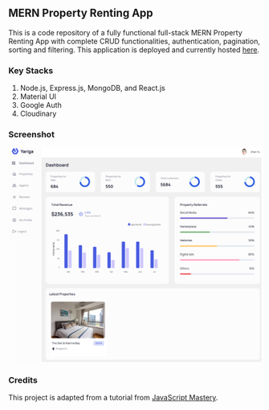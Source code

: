 ## MERN Property Renting App
This is a code repository of a fully functional full-stack MERN Property Renting App with complete CRUD functionalities, authentication, pagination, sorting and filtering. This application is deployed and currently hosted [here](https://renting-app.netlify.app/).

### Key Stacks
1. Node.js, Express.js, MongoDB, and React.js 
2. Material UI
3. Google Auth
4. Cloudinary

### Screenshot
![image](https://github.com/zhenyu92/renting-app/blob/main/screenshot.PNG)

### Credits
This project is adapted from a tutorial from [JavaScript Mastery](https://github.com/adrianhajdin).
